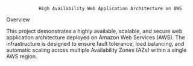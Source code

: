                 High Availability Web Application Architecture on AWS

Overview

This project demonstrates a highly available, scalable, and secure web application architecture deployed on Amazon Web Services (AWS).
The infrastructure is designed to ensure fault tolerance, load balancing, and automatic scaling across multiple Availability Zones (AZs) within a single AWS region.